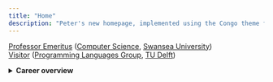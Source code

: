 ```yaml
---
title: "Home"
description: "Peter's new homepage, implemented using the Congo theme for Hugo."
---
```


[Professor Emeritus] ([Computer Science], [Swansea University])  
[Visitor] ([Programming Languages Group], [TU Delft])

<details>
<summary><strong>Career overview</strong>
</summary>

<style>
  details p {
    text-align: left;
  }
</style>

I am a PC co-chair for [SLE 2024],
co-located with [SPLASH] in Pasadena, California.

### Education and Affiliations

I studied maths and computer science at Oxford, and completed my doctorate in 1975. After a postdoc at Oxford, I moved to Denmark, to a lectureship at [Aarhus][Aarhus University]. I moved back to the UK in 2005, to a chair at [Swansea][Swansea University]. I retired and became [emeritus][Professor Emeritus] in 2016, then moved to The Netherlands, where I am currently visiting [TU Delft].

### Semantics

My research in semantics of programming languages stretches back to [Christopher Strachey]’s [Programming Research Group] at Oxford University in the early 1970s. During my graduate studies under Strachey's supervision, I contributed to the development of [denotational semantics], and implemented [SIS], a system for generating programming language interpreters from denotational semantics.

### Modularity

The main focus of my research since the 1980s has been on pragmatic aspects of semantic specifications – especially modularity. This led to the development of [action semantics], [MSOS] (a modular variant of structural operational semantics) and [CBS] (component-based semantics). I was a principal investigator in the EPSRC-funded [PLanCompS] project (Programming Language Components and Specifications), which developed CBS.

### Algebraic specification

In the 1980s and 1990s, I also participated in research on [algebraic specification] of data types and software. I was the initial coordinator of [CoFI], the Common Framework Initiative, which designed the algebraic specification language [CASL]; and I was a chair of [IFIP Working Group 1.3] (on Foundations of System Specification).
</details>

[SLE 2024]:                       https://www.sleconf.org/2024/
[SPLASH]:                         https://2024.splashcon.org
[Professor Emeritus]:             https://www.swansea.ac.uk/staff/science/compsci/mosses-p-d/ "Staff page"
[Computer Science]:               https://www.swansea.ac.uk/compsci/ "Home page"
[Swansea University]:             https://www.swansea.ac.uk/ "Home page"
[Visitor]:                        https://www.tudelft.nl/en/staff/p.d.mosses/ "Staff page"
[Programming Languages Group]:    https://pl.ewi.tudelft.nl/ "Home page"
[TU Delft]:                       https://www.tudelft.nl/en/ "Home page"
[PLanCompS]:                      research/plancomps/
[Denotational semantics]:         https://en.wikipedia.org/wiki/Denotational_semantics "Wikipedia"
[SIS]:                            software/sis/
[Programming Research Group]:     https://en.wikipedia.org/wiki/Programming_Research_Group "Wikipedia"
[Christopher Strachey]:           https://en.wikipedia.org/wiki/Christopher_Strachey "Wikipedia"
[action semantics]:               research/action-semantics/
[CBS]:                            research/cbs/
[MSOS]:                           research/msos/
[algebraic specification]:        https://en.wikipedia.org/wiki/Algebraic_specification "Wikipedia"
[CoFI]:                           research/cofi/
[CASL]:                           https://en.wikipedia.org/wiki/Common_Algebraic_Specification_Language "Wikipedia"
[IFIP Working Group 1.3]:         http://ifipwg13.cs.ovgu.de "Home page"
[BRICS]:                          https://www.brics.dk "Home page"
[Department of Computer Science]: https://cs.au.dk "Home page"
[Aarhus University]:              https://international.au.dk "Home page"
